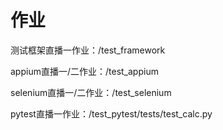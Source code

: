 # 作业
测试框架直播一作业：/test_framework

appium直播一/二作业：/test_appium

selenium直播一/二作业：/test_selenium

pytest直播一作业：/test_pytest/tests/test_calc.py
